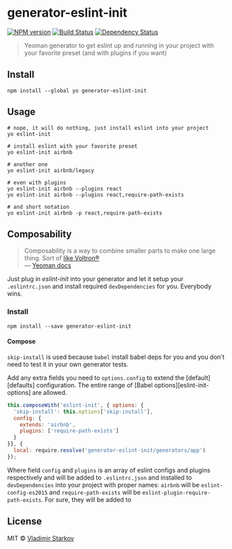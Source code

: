 # generator-eslint-init

[![NPM version][npm-image]][npm-url]
[![Build Status][travis-image]][travis-url]
[![Dependency Status][depstat-image]][depstat-url]

> Yeoman generator to get eslint up and running in your project with your favorite preset (and with plugins if you want)

## Install

    npm install --global yo generator-eslint-init

## Usage

    # nope, it will do nothing, just install eslint into your project
    yo eslint-init

    # install eslint with your favorite preset
    yo eslint-init airbnb

    # another one
    yo eslint-init airbnb/legacy

    # even with plugins
    yo eslint-init airbnb --plugins react
    yo eslint-init airbnb --plugins react,require-path-exists

    # and short notation
    yo eslint-init airbnb -p react,require-path-exists

## Composability

> Composability is a way to combine smaller parts to make one large thing. Sort of [like Voltron®][voltron]  
> — [Yeoman docs](http://yeoman.io/authoring/composability.html)

Just plug in _eslint-init_ into your generator and let it setup your `.eslintrc.json` and install required `devDependencies` for you. Everybody wins.

### Install

    npm install --save generator-eslint-init

#### Compose

`skip-install` is used because `babel` install babel deps for you
and you don’t need to test it in your own generator tests.

Add any extra fields you need to `options.config` to extend the [default][defaults] configuration. The entire range of [Babel options][eslint-init-options] are allowed.

```js
this.composeWith('eslint-init', { options: {
  'skip-install': this.options['skip-install'],
  config: {
    extends: 'airbnb',
    plugins: ['require-path-exists']
  }
}}, {
  local: require.resolve('generator-eslint-init/generators/app')
});
```

Where field `config` and `plugins` is an array of eslint configs and plugins respectively and will be added to `.eslintrc.json` and installed to `devDependencies` into your project with proper names: `airbnb` will be `eslint-config-es2015` and `require-path-exists` will be `eslint-plugin-require-path-exists`. For sure, they will be added to

[voltron]: http://25.media.tumblr.com/tumblr_m1zllfCJV21r8gq9go11_250.gif

## License

MIT © [Vladimir Starkov](https://iamstarkov.com)

[npm-url]: https://npmjs.org/package/generator-eslint-init
[npm-image]: https://img.shields.io/npm/v/generator-eslint-init.svg?style=flat

[travis-url]: https://travis-ci.org/iamstarkov/generator-eslint-init
[travis-image]: https://img.shields.io/travis/iamstarkov/generator-eslint-init.svg?style=flat

[depstat-url]: https://david-dm.org/iamstarkov/generator-eslint-init
[depstat-image]: https://david-dm.org/iamstarkov/generator-eslint-init.svg?style=flat

